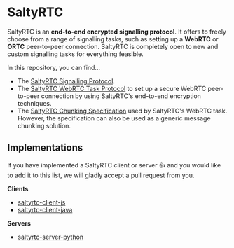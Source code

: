 # SaltyRTC

SaltyRTC is an **end-to-end encrypted signalling protocol**. It offers 
to freely choose from a range of signalling tasks, such as setting up a 
**WebRTC** or **ORTC** peer-to-peer connection. SaltyRTC is completely open to new and custom signalling tasks for everything feasible.

In this repository, you can find...

* The [SaltyRTC Signalling Protocol](Protocol.md).
* The [SaltyRTC WebRTC Task Protocol](Task-WebRTC.md) to set up a 
  secure WebRTC peer-to-peer connection by using SaltyRTC's end-to-end 
  encryption techniques.
* The [SaltyRTC Chunking Specification](Chunking.md) used by SaltyRTC's 
  WebRTC task. However, the specification can also be used as a generic 
  message chunking solution.

## Implementations

If you have implemented a SaltyRTC client or server :+1: and you would like to add it to this list, we will gladly accept a pull request from you.

**Clients**

* [saltyrtc-client-js](https://github.com/saltyrtc/saltyrtc-client-js)
* [saltyrtc-client-java](https://github.com/saltyrtc/saltyrtc-client-java)

**Servers**

* [saltyrtc-server-python](https://github.com/saltyrtc/saltyrtc-server-python)

